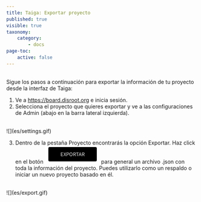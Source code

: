 ```yaml
---
title: Taiga: Exportar proyecto
published: true
visible: true
taxonomy:
    category:
        - docs
page-toc:
    active: false
---
```


<br>
Sigue los pasos a continuación para exportar la información de tu proyecto desde la interfaz de Taiga:

1. Ve a https://board.disroot.org e inicia sesión.
2. Selecciona el proyecto que quieres exportar y ve a las configuraciones de Admin (abajo en la barra lateral izquierda).
<br>
![](es/settings.gif)
<br>

3. Dentro de la pestaña Proyecto encontrarás la opción Exportar. Haz click en el botón ![EXPORTAR](es/export_button.png) para general un archivo .json con toda la información del proyecto. Puedes utilizarlo como un respaldo o iniciar un nuevo proyecto basado en él.

<br>
![](es/export.gif)
<br>
